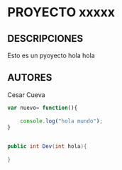 PROYECTO xxxxx
==============

DESCRIPCIONES
-------------

Esto es un pyoyecto hola hola


AUTORES
-------

Cesar Cueva

```javascript
var nuevo= function(){
    
    console.log("hola mundo");
}

```


```java

public int Dev(int hola){
    
}

```